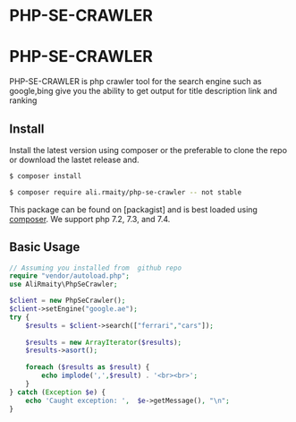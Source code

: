 # PHP-SE-CRAWLER
 PHP-SE-CRAWLER
==========================



PHP-SE-CRAWLER is php crawler tool for the search engine such as google,bing give you the ability to get output for title description link and ranking 

Install
-------

Install the latest version using composer or the preferable to clone the repo or download the lastet release and.
```bash
$ composer install
```

```bash
$ composer require ali.rmaity/php-se-crawler -- not stable
```

This package can be found on [packagist] and is best loaded using [composer](http://getcomposer.org/). We support php 7.2, 7.3, and 7.4.

Basic Usage
-----
```php
// Assuming you installed from  github repo 
require "vendor/autoload.php";
use AliRmaity\PhpSeCrawler;

$client = new PhpSeCrawler();
$client->setEngine("google.ae");
try {
    $results = $client->search(["ferrari","cars"]);
    
    $results = new ArrayIterator($results);
    $results->asort();
    
    foreach ($results as $result) {
        echo implode(',',$result) . '<br><br>';
    }
} catch (Exception $e) {
    echo 'Caught exception: ',  $e->getMessage(), "\n";
}

